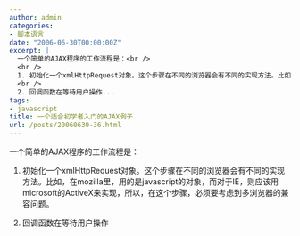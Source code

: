 ```yaml
---
author: admin
categories:
- 脚本语言
date: "2006-06-30T00:00:00Z"
excerpt: |
  一个简单的AJAX程序的工作流程是：<br />
  <br />
  1. 初始化一个xmlHttpRequest对象。这个步骤在不同的浏览器会有不同的实现方法。比如，在mozilla里，用的是javascript的对象，而对于IE，则应该用microsoft的ActiveX来实现，所以，在这个步骤，必须要考虑到多浏览器的兼容问题。<br />
  <br />
  2. 回调函数在等待用户操作...
tags:
- javascript
title: 一个适合初学者入门的AJAX例子
url: /posts/20060630-36.html
---
```

一个简单的AJAX程序的工作流程是：

1. 初始化一个xmlHttpRequest对象。这个步骤在不同的浏览器会有不同的实现方法。比如，在mozilla里，用的是javascript的对象，而对于IE，则应该用microsoft的ActiveX来实现，所以，在这个步骤，必须要考虑到多浏览器的兼容问题。

2. 回调函数在等待用户操作
